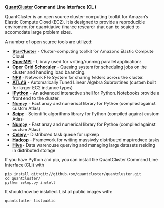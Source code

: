<p><strong><a href="http://www.quantcluster.com"">QuantCluster</a> Command Line Interface (CLI)</strong></p>
<p>QuantCluster is an open source cluster-computing toolkit for Amazon&rsquo;s Elastic Compute Cloud (EC2). It is designed to provide a reproducible enviroment for quantitiative finance research that can be scaled to accomodate large problem sizes.</p>
<p>A number of open source tools are utilized:</p>
<ul>
<li><a target="_blank" href="http://star.mit.edu/cluster/"><strong>StarCluster</strong></a> - Cluster-computing toolkit for Amazon&rsquo;s Elastic Compute Cloud</li>
<li><a target="_blank" href="http://www.open-mpi.org/"><strong>OpenMPI</strong></a> - Library used for writing/running parallel applications</li>
<li><a target="_blank" href="http://gridscheduler.sourceforge.net/"><strong>Open Grid Scheduler</strong></a> - Queuing system for scheduling jobs on the cluster and handling load balancing.</li>
<li><a href="http://en.wikipedia.org/wiki/Network_File_System"><strong>NFS</strong></a> - Network File System for sharing folders across the cluster.</li>
<li><a href="http://math-atlas.sourceforge.net/"><strong>ATLAS</strong></a> - Automatically Tuned Linear Algebra Subroutines (custom built for larger EC2 instance types)</li>
<li><a target="_parent" href="http://ipython.org/"><strong></strong></a><a target="_parent" href="http://ipython.org/"><strong>IPython</strong></a> - An advanced interactive shell for Python. Notebooks provide a front end to the cluster.</li>
<li><a target="_blank" href="http://www.numpy.org/"><strong>Numpy</strong></a> - Fast array and numerical library for Python (compiled against custom Atlas)</li>
<li><a href="http://www.scipy.org/"><strong>Scipy</strong></a> - Scientific algorithms library for Python (compiled against custom Atlas)</li>
<li><a target="_blank" href="http://www.numpy.org/"><strong>Numpy</strong></a> - Fast array and numerical library for Python (compiled against custom Atlas)</li>
<li><a target="_blank" href="https://pypi.python.org/pypi/django-celery"><strong>Celery </strong></a>- Distributed task queue for upkeep<strong></strong></li>
<li><a target="_blank" href="http://hadoop.apache.org/"><strong>Hadoop</strong></a> - Framework for writing massively distributed map/reduce tasks</li>
<li><strong><a href="http://hive.apache.org/">Hive</a> </strong>- Data warehouse querying and managing large datasets residing in distributed storage</li>
</ul>
<p>If you have Python and pip, you can install the QuantCluster Command Line Interface (CLI) with</p>
<pre class="lang-py prettyprint prettyprinted"><code>pip install git+git://github.com/quantcluster/quantcluster.git<br />cd quantcluster/<br />python setup.py install<br /></code></pre>
<p>It should now be installed. List all public images with:</p>
<pre class="lang-py prettyprint prettyprinted"><code>quantcluster listpublic</code></pre>
